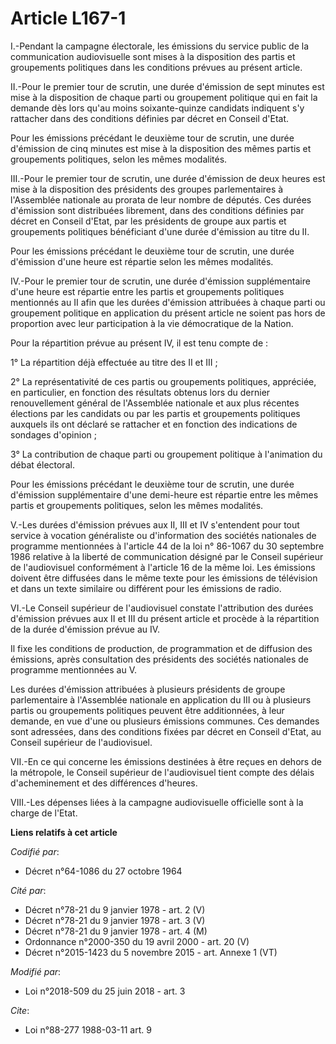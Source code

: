 # Article L167-1

I.-Pendant la campagne électorale, les émissions du service public de la communication audiovisuelle sont mises à la
disposition des partis et groupements politiques dans les conditions prévues au présent article.

II.-Pour le premier tour de scrutin, une durée d'émission de sept minutes est mise à la disposition de chaque parti ou
groupement politique qui en fait la demande dès lors qu'au moins soixante-quinze candidats indiquent s'y rattacher dans des
conditions définies par décret en Conseil d'Etat.

Pour les émissions précédant le deuxième tour de scrutin, une durée d'émission de cinq minutes est mise à la disposition des
mêmes partis et groupements politiques, selon les mêmes modalités.

III.-Pour le premier tour de scrutin, une durée d'émission de deux heures est mise à la disposition des présidents des
groupes parlementaires à l'Assemblée nationale au prorata de leur nombre de députés. Ces durées d'émission sont distribuées
librement, dans des conditions définies par décret en Conseil d'Etat, par les présidents de groupe aux partis et groupements
politiques bénéficiant d'une durée d'émission au titre du II.

Pour les émissions précédant le deuxième tour de scrutin, une durée d'émission d'une heure est répartie selon les mêmes
modalités.

IV.-Pour le premier tour de scrutin, une durée d'émission supplémentaire d'une heure est répartie entre les partis et
groupements politiques mentionnés au II afin que les durées d'émission attribuées à chaque parti ou groupement politique en
application du présent article ne soient pas hors de proportion avec leur participation à la vie démocratique de la Nation.

Pour la répartition prévue au présent IV, il est tenu compte de :

1° La répartition déjà effectuée au titre des II et III ;

2° La représentativité de ces partis ou groupements politiques, appréciée, en particulier, en fonction des résultats obtenus
lors du dernier renouvellement général de l'Assemblée nationale et aux plus récentes élections par les candidats ou par les
partis et groupements politiques auxquels ils ont déclaré se rattacher et en fonction des indications de sondages d'opinion ;

3° La contribution de chaque parti ou groupement politique à l'animation du débat électoral.

Pour les émissions précédant le deuxième tour de scrutin, une durée d'émission supplémentaire d'une demi-heure est répartie
entre les mêmes partis et groupements politiques, selon les mêmes modalités.

V.-Les durées d'émission prévues aux II, III et IV s'entendent pour tout service à vocation généraliste ou d'information des
sociétés nationales de programme mentionnées à l'article 44 de la loi n° 86-1067 du 30 septembre 1986 relative à la liberté
de communication désigné par le Conseil supérieur de l'audiovisuel conformément à l'article 16 de la même loi. Les émissions
doivent être diffusées dans le même texte pour les émissions de télévision et dans un texte similaire ou différent pour les
émissions de radio.

VI.-Le Conseil supérieur de l'audiovisuel constate l'attribution des durées d'émission prévues aux II et III du présent
article et procède à la répartition de la durée d'émission prévue au IV.

Il fixe les conditions de production, de programmation et de diffusion des émissions, après consultation des présidents des
sociétés nationales de programme mentionnées au V.

Les durées d'émission attribuées à plusieurs présidents de groupe parlementaire à l'Assemblée nationale en application du III
ou à plusieurs partis ou groupements politiques peuvent être additionnées, à leur demande, en vue d'une ou plusieurs
émissions communes. Ces demandes sont adressées, dans des conditions fixées par décret en Conseil d'Etat, au Conseil
supérieur de l'audiovisuel.

VII.-En ce qui concerne les émissions destinées à être reçues en dehors de la métropole, le Conseil supérieur de
l'audiovisuel tient compte des délais d'acheminement et des différences d'heures.

VIII.-Les dépenses liées à la campagne audiovisuelle officielle sont à la charge de l'Etat.

**Liens relatifs à cet article**

_Codifié par_:

  - Décret n°64-1086 du 27 octobre 1964

_Cité par_:

  - Décret n°78-21 du 9 janvier 1978 - art. 2 (V)
  - Décret n°78-21 du 9 janvier 1978 - art. 3 (V)
  - Décret n°78-21 du 9 janvier 1978 - art. 4 (M)
  - Ordonnance n°2000-350 du 19 avril 2000 - art. 20 (V)
  - Décret n°2015-1423 du 5 novembre 2015 - art. Annexe 1 (VT)

_Modifié par_:

  - Loi n°2018-509 du 25 juin 2018 - art. 3

_Cite_:

  - Loi n°88-277 1988-03-11 art. 9
